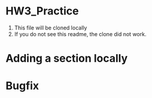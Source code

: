# HW3_Practice

1. This file will be cloned locally
2. If you do not see this readme, the clone did not work.


# Adding a section locally 


# Bugfix
